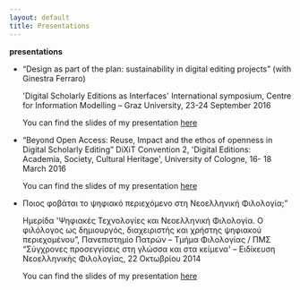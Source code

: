 ```yaml
---
layout: default
title: Presentations
---
```

**presentations**

<ul>
<li>“Design as part of the plan: sustainability in digital editing projects” (with Ginestra Ferraro)

'Digital Scholarly Editions as Interfaces' International symposium, Centre for Information Modelling – Graz University, 23-24 September 2016

You can find  the slides of my presentation <a href="../images/interfaces.pdf">here</a></li>

<li>“Beyond Open Access: Reuse, Impact and the ethos of openness in Digital Scholarly Editing”
DiXiT Convention 2, 'Digital Editions: Academia, Society, Cultural Heritage', University of Cologne, 16- 18 March 2016

You can find  the slides of my presentation <a href="../images/beyondoa.pdf">here</a>
</li>

<li>Ποιος φοβάται το ψηφιακό περιεχόμενο στη Νεοελληνική Φιλολογία;” 

Ημερίδα 'Ψηφιακές Τεχνολογίες και Νεοελληνική Φιλολογία. Ο φιλόλογος ως δημιουργός, διαχειριστής και χρήστης ψηφιακού περιεχομένου”, Πανεπιστημίο Πατρών – Τμήμα Φιλολογίας / ΠΜΣ “Σύγχρονες προσεγγίσεις στη γλώσσα και στα κείμενα' – Ειδίκευση Νεοελληνικής Φιλολογίας, 22 Οκτωβρίου 2014

You can find  the slides of my presentation <a href="../images/digitalcontent.pdf">here</a></li>
</ul>
